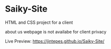 # Saiky-Site
HTML and CSS project for a client

about us webpage is not availabe for client privacy

Live Preview: https://jintepes.github.io/Saiky-Site/
